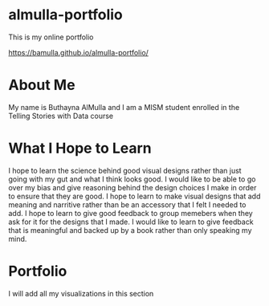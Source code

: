 # almulla-portfolio
This is my online portfolio

https://bamulla.github.io/almulla-portfolio/

# About Me
My name is Buthayna AlMulla and I am a MISM student enrolled in the Telling Stories with Data course

# What I Hope to Learn
I hope to learn the science behind good visual designs rather than just going with my gut and what I think looks good. I would like to be able to go over my bias and give reasoning behind the design choices I make in order to ensure that they are good. 
I hope to learn to make visual designs that add meaning and narritive rather than be an accessory that I felt I needed to add. 
I hope to learn to give good feedback to group memebers when they ask for it for the designs that I made. I would like to learn to give feedback that is meaningful and backed up by a book rather than only speaking my mind. 

# Portfolio
I will add all my visualizations in this section
